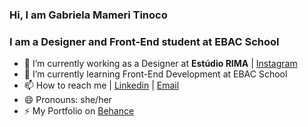 
### Hi, I am Gabriela Mameri Tinoco

### I am a Designer and Front-End student at EBAC School

- 🔭 I’m currently working as a Designer at **Estúdio RIMA** | [Instagram](http://www.instagram.com/rimaestudio)
- 🌱 I’m currently learning Front-End Development at EBAC School
- 📫 How to reach me | [Linkedin](https://www.linkedin.com/in/gabrielamtinoco/) | [Email](mailto:gabimameri@gmail.com)
- 😄 Pronouns: she/her
- ⚡ My Portfolio on [Behance](http://www.behance.net/gabrielamtinoco)
